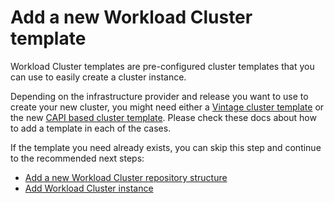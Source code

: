 # Add a new Workload Cluster template

Workload Cluster templates are pre-configured cluster templates that you can use to easily create a cluster instance.

Depending on the infrastructure provider and release you want to use to create your new cluster, you might need either
a [Vintage cluster template](./add_wc_template_vintage.md) or the new
[CAPI based cluster template](./add_wc_template_capi.md). Please check these docs about how to add a template in each
of the cases.

If the template you need already exists, you can skip this step and continue to the recommended next steps:

- [Add a new Workload Cluster repository structure](./add_wc_structure.md)
- [Add Workload Cluster instance](./add_wc_instance.md)
